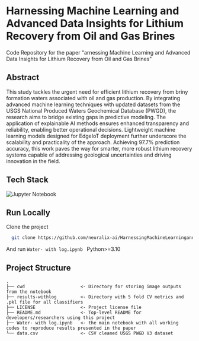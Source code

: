 # Harnessing Machine Learning and Advanced Data Insights for Lithium Recovery from Oil and Gas Brines

Code Repository for the paper "arnessing Machine Learning and Advanced Data Insights for Lithium Recovery from Oil and Gas Brines"

## Abstract
This study tackles the urgent need for efficient lithium recovery from briny
formation waters associated with oil and gas production. By integrating advanced machine
learning techniques with updated datasets from the USGS National Produced Waters
Geochemical Database (PWGD), the research aims to bridge existing gaps in predictive
modeling. The application of explainable AI methods ensures enhanced transparency and
reliability, enabling better operational decisions. Lightweight machine learning models
designed for EdgeIoT deployment further underscore the scalability and practicality of the
approach. Achieving 97.7% prediction accuracy, this work paves the way for smarter, more
robust lithium recovery systems capable of addressing geological uncertainties and driving
innovation in the field. 

## Tech Stack

![Jupyter Notebook](https://img.shields.io/badge/jupyter-%23FA0F00.svg?style=for-the-badge&logo=jupyter&logoColor=white)

## Run Locally

Clone the project

```bash
  git clone https://github.com/neuralix-ai/HarnessingMachineLearningandAdvancedDataInsightsforLithiumRecoveryfromOilandGasBrines
```
And run `Water- with log.ipynb `
Python>=3.10


## Project Structure

    .
    ├── cwd                     <- Directory for storing image outputs from the notebook
    ├── results-withlog         <- Directory with 5 fold CV metrics and .pkl file for all classifiers
    ├── LICENSE                 <- Project license file
    ├── README.md               <- Top-level README for developers/researchers using this project
    ├── Water- with log.ipynb   <- the main notebook with all working codes to reproduce results presented in the paper
    └── data.csv                <- CSV cleaned USGS PWGD V3 dataset